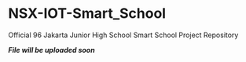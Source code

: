 # NSX-IOT-Smart_School
Official 96 Jakarta Junior High School Smart School Project Repository




***File will be uploaded soon***
